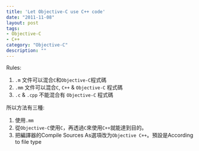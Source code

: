 ```yaml
---
title: 'Let Objective-C use C++ code'
date: "2011-11-08"
layout: post
tags:
- Objective-C
- C++
category: "Objective-C"
description: ""
---
```


Rules:

1. `.m` 文件可以混合`C`和`Objective-C`程式碼
2. `.mm`  文件可以混合`C`, `C++` & `Objective-C` 程式碼
3. `.c` & `.cpp`  不能混合有 `Objective-C` 程式碼

所以方法有三種:

1. 使用`.mm`
2. 從`Objective-C`使用`C`，再透過`C`來使用`C++`就能達到目的。
3. 把編譯器的Compile Sources As選項改为`Objective C++`。預設是According to file type
